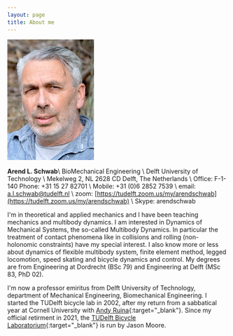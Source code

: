 ```yaml
---
layout: page
title: About me
---
```



![Arend L. Schwab](../../assets/images/figures/ArendSchwabPortraitFoto.jpg)

**Arend L. Schwab**\\
BioMechanical Engineering \\
Delft University of Technology \\
Mekelweg 2, NL 2628 CD Delft, The Netherlands \\
Office: F-1-140  Phone: +31 15 27 82701 \\
Mobile: +31 (0)6 2852 7539 \\
email: [a.l.schwab@tudelft.nl](mailto:a.l.schwab@tudelft.nl) \\
zoom: [https://tudelft.zoom.us/my/arendschwab](https://tudelft.zoom.us/my/arendschwab) \\
Skype: arendschwab 

I'm in  theoretical and applied mechanics and I have been teaching mechanics and multibody dynamics. I am interested in Dynamics of Mechanical Systems, the so-called Multibody Dynamics. In particular the treatment of contact phenomena like in collisions and rolling (non-holonomic constraints) have my special interest. I also know more or less about dynamics of flexible multibody system, finite element method, legged locomotion, speed skating and bicycle dynamics and control. My degrees are from Engineering at Dordrecht (BSc 79) and Engineering at Delft (MSc 83, PhD 02).


I'm now a professor emiritus from Delft University of Technology, department of Mechanical Engineering, Biomechanical Engineering. I started the TUDelft bicycle lab in 2002, after my return from a sabbatical year at Cornell University with [Andy Ruina](http://ruina.tam.cornell.edu/){:target="_blank"}. Since my official retirment in 2021, the [TUDelft Bicycle Laboratorium](https://mechmotum.github.io/){:target="_blank"} is run by Jason Moore.
